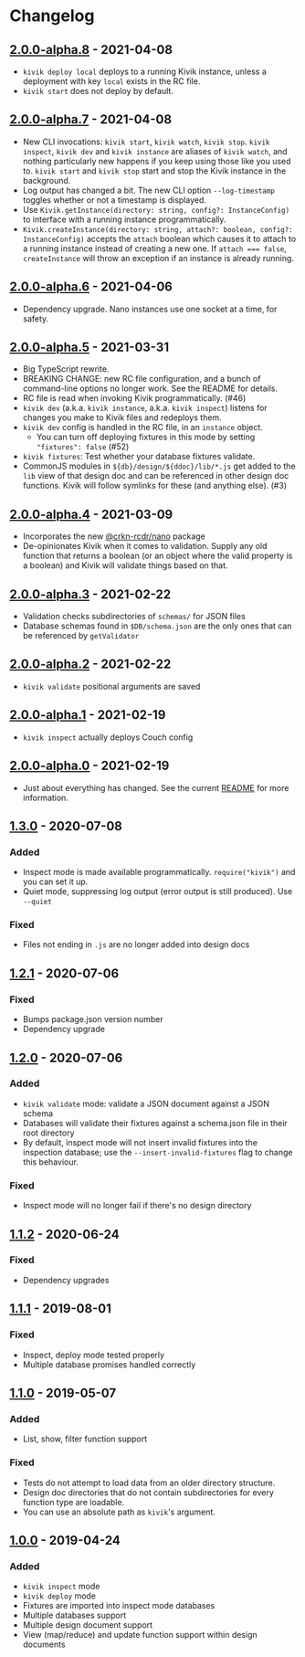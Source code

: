 # Changelog

## [2.0.0-alpha.8] - 2021-04-08

- `kivik deploy local` deploys to a running Kivik instance, unless a deployment with key `local` exists in the RC file.
- `kivik start` does not deploy by default.

## [2.0.0-alpha.7] - 2021-04-08

- New CLI invocations: `kivik start`, `kivik watch`, `kivik stop`. `kivik inspect`, `kivik dev` and `kivik instance` are aliases of `kivik watch`, and nothing particularly new happens if you keep using those like you used to. `kivik start` and `kivik stop` start and stop the Kivik instance in the background.
- Log output has changed a bit. The new CLI option `--log-timestamp` toggles whether or not a timestamp is displayed.
- Use `Kivik.getInstance(directory: string, config?: InstanceConfig)` to interface with a running instance programmatically.
- `Kivik.createInstance(directory: string, attach?: boolean, config?: InstanceConfig)` accepts the `attach` boolean which causes it to attach to a running instance instead of creating a new one. If `attach === false`, `createInstance` will throw an exception if an instance is already running.

## [2.0.0-alpha.6] - 2021-04-06

- Dependency upgrade. Nano instances use one socket at a time, for safety.

## [2.0.0-alpha.5] - 2021-03-31

- Big TypeScript rewrite.
- BREAKING CHANGE: new RC file configuration, and a bunch of command-line options no longer work. See the README for details.
- RC file is read when invoking Kivik programmatically. (#46)
- `kivik dev` (a.k.a. `kivik instance`, a.k.a. `kivik inspect`) listens for changes you make to Kivik files and redeploys them.
- `kivik dev` config is handled in the RC file, in an `instance` object.
  - You can turn off deploying fixtures in this mode by setting `"fixtures": false` (#52)
- `kivik fixtures`: Test whether your database fixtures validate.
- CommonJS modules in `${db}/design/${ddoc}/lib/*.js` get added to the `lib` view of that design doc and can be referenced in other design doc functions. Kivik will follow symlinks for these (and anything else). (#3)

## [2.0.0-alpha.4] - 2021-03-09

- Incorporates the new [@crkn-rcdr/nano](https://github.com/crkn-rcdr/nano) package
- De-opinionates Kivik when it comes to validation. Supply any old function that returns a boolean (or an object where the valid property is a boolean) and Kivik will validate things based on that.

## [2.0.0-alpha.3] - 2021-02-22

- Validation checks subdirectories of `schemas/` for JSON files
- Database schemas found in `$DB/schema.json` are the only ones that can be referenced by `getValidator`

## [2.0.0-alpha.2] - 2021-02-22

- `kivik validate` positional arguments are saved

## [2.0.0-alpha.1] - 2021-02-19

- `kivik inspect` actually deploys Couch config

## [2.0.0-alpha.0] - 2021-02-19

- Just about everything has changed. See the current [README](README.md) for more information.

## [1.3.0] - 2020-07-08

### Added

- Inspect mode is made available programmatically. `require("kivik")` and you can set it up.
- Quiet mode, suppressing log output (error output is still produced). Use `--quiet`

### Fixed

- Files not ending in `.js` are no longer added into design docs

## [1.2.1] - 2020-07-06

### Fixed

- Bumps package.json version number
- Dependency upgrade

## [1.2.0] - 2020-07-06

### Added

- `kivik validate` mode: validate a JSON document against a JSON schema
- Databases will validate their fixtures against a schema.json file in their root directory
- By default, inspect mode will not insert invalid fixtures into the inspection database; use the `--insert-invalid-fixtures` flag to change this behaviour.

### Fixed

- Inspect mode will no longer fail if there's no design directory

## [1.1.2] - 2020-06-24

### Fixed

- Dependency upgrades

## [1.1.1] - 2019-08-01

### Fixed

- Inspect, deploy mode tested properly
- Multiple database promises handled correctly

## [1.1.0] - 2019-05-07

### Added

- List, show, filter function support

### Fixed

- Tests do not attempt to load data from an older directory structure.
- Design doc directories that do not contain subdirectories for every function type are loadable.
- You can use an absolute path as `kivik`'s argument.

## [1.0.0] - 2019-04-24

### Added

- `kivik inspect` mode
- `kivik deploy` mode
- Fixtures are imported into inspect mode databases
- Multiple databases support
- Multiple design document support
- View (map/reduce) and update function support within design documents

[2.0.0-alpha.8]: https://github.com/crkn-rcdr/kivik/releases/tag/v2.0.0-alpha.8
[2.0.0-alpha.7]: https://github.com/crkn-rcdr/kivik/releases/tag/v2.0.0-alpha.7
[2.0.0-alpha.6]: https://github.com/crkn-rcdr/kivik/releases/tag/v2.0.0-alpha.6
[2.0.0-alpha.5]: https://github.com/crkn-rcdr/kivik/releases/tag/v2.0.0-alpha.5
[2.0.0-alpha.4]: https://github.com/crkn-rcdr/kivik/releases/tag/v2.0.0-alpha.4
[2.0.0-alpha.3]: https://github.com/crkn-rcdr/kivik/releases/tag/v2.0.0-alpha.3
[2.0.0-alpha.2]: https://github.com/crkn-rcdr/kivik/releases/tag/v2.0.0-alpha.2
[2.0.0-alpha.1]: https://github.com/crkn-rcdr/kivik/releases/tag/v2.0.0-alpha.1
[2.0.0-alpha.0]: https://github.com/crkn-rcdr/kivik/releases/tag/v2.0.0-alpha.0
[1.3.0]: https://github.com/crkn-rcdr/kivik/releases/tag/v1.3.0
[1.2.1]: https://github.com/crkn-rcdr/kivik/releases/tag/v1.2.1
[1.2.0]: https://github.com/crkn-rcdr/kivik/releases/tag/v1.2.0
[1.1.2]: https://github.com/crkn-rcdr/kivik/releases/tag/v1.1.2
[1.1.1]: https://github.com/crkn-rcdr/kivik/releases/tag/v1.1.1
[1.1.0]: https://github.com/crkn-rcdr/kivik/releases/tag/v1.1.0
[1.0.0]: https://github.com/crkn-rcdr/kivik/releases/tag/v1.0.0
